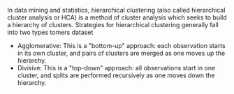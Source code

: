 In data mining and statistics, hierarchical clustering (also called hierarchical cluster analysis or HCA) is a method of cluster analysis which seeks to build a hierarchy of clusters. Strategies for hierarchical clustering generally fall into two types tomers dataset
<ul>
<li>Agglomerative: This is a "bottom-up" approach: each observation starts in its own cluster, and pairs of clusters are merged as one moves up the hierarchy.</li>
<li>Divisive: This is a "top-down" approach: all observations start in one cluster, and splits are performed recursively as one moves down the hierarchy.</li>

